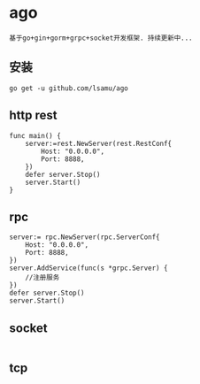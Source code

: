 # ago
```
基于go+gin+gorm+grpc+socket开发框架. 持续更新中...
```

## 安装
```
go get -u github.com/lsamu/ago
```

## http rest
```
func main() {
    server:=rest.NewServer(rest.RestConf{
        Host: "0.0.0.0",
        Port: 8888,
    })
    defer server.Stop()
    server.Start()
}
```

## rpc
```
server:= rpc.NewServer(rpc.ServerConf{
    Host: "0.0.0.0",
    Port: 8888,
})
server.AddService(func(s *grpc.Server) {
    //注册服务
})
defer server.Stop()
server.Start()
```

## socket
```

```

## tcp
```

```